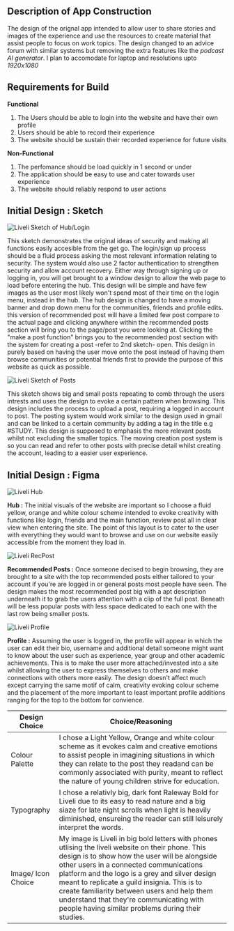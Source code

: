 ## Description of App Construction
The design of the orignal app intended to allow user to share stories and images of the experience and use the resources to create material that assist people to focus on work topics. The design changed to an advice forum with similar systems but removing the extra features like the *podcast AI generator*. I plan to accomodate for laptop and resolutions upto *1920x1080*

## Requirements for Build
**Functional**
1. The Users should be able to login into the website and have their own profile
2. Users should be able to record their experience 
3. The website should be sustain their recorded experience for future visits

**Non-Functional**
1. The perfomance should be load quickly in 1 second or under
2. The application should be easy to use and cater towards user experience
3. The website should reliably respond to user actions    


## Initial Design : Sketch

![Liveli Sketch of Hub/Login](liveli_sketch1.jpeg "Liveli Sketch of Hub/Login")

This sketch demonstrates the original ideas of security and making all functions easily accesible from the get go. The login/sign up process should be a fluid process asking the most relevant information relating to security. The system would also use 2 factor authentication to strengthen security and allow account recovery. Either way through signing up or logging in, you will get brought to a window design to allow the web page to load before entering the hub. This design will be simple and have few images as the user most likely won't spend most of their time on the login menu, instead in the hub. The hub design is changed to have a moving banner and drop down menu for the communities, friends and profile edits. this version of recommended post will have a limited few post compare to the actual page and clicking anywhere within the recommended posts section will bring you to the page/post you were looking at. Clicking the "make a post function" brings you to the recommended post section with the system for creating a post -refer to 2nd sketch- open. This design in purely based on having the user move onto the post instead of having them browse communities or potential friends first to provide the purpose of this website as quick as possible. 


![Liveli Sketch of Posts](liveli_sketch2.jpeg "Liveli Sketch of posts")

This sketch shows big and small posts repeating to comb through the users intrests and uses the design to evoke a certain pattern when browsing. This design includes the process to upload a post, requiring a logged in account to post. The posting system would work similar to the design used in gmail and can be linked to a certain community by adding a tag in the title e.g #STUDY. This design is supposed to emphasis the more relevant posts whilst not excluding the smaller topics. The moving creation post system is so you can read and refer to other posts with precise detail whilst creating the account, leading to a easier user experience.

## Initial Design : Figma

![Liveli Hub](liveli_hub.png "Liveli Hub")

**Hub :**
The initial visuals of the website are important so I choose a fluid yellow, orange and white colour scheme intended to evoke creativity with functions like login, friends and the main function, review post all in clear view when entering the site. The point of this layout is to cater to the user with everything they would want to browse and use on our website easily accessible from the moment they load in.


![Liveli RecPost](liveli_reccommendedposts.png "Liveli RecPost")

**Recommended Posts :**
Once someone decised to begin browsing, they are brought to a site with the top recommended posts either tailored to your account if you're are logged in or general posts most people have seen. The design makes the most recommended post big with a apt description underneath it to grab the users attention with a clip of the full post. Beneath will be less popular posts with less space dedicated to each one with the last row being smaller posts. 

![Liveli Profile](Liveli_Login.png "Liveli Profile")

**Profile :**
Assuming the user is logged in, the profile will appear in which the user can edit their bio, username and additional detail someone might want to know about the user such as experience, year group and other academic achievements. This is to make the user more attached/invested into a site whilst allowing the user to express themselves to others and make connections with others more easily. The design doesn't affect much except carrying the same motif of calm, creativity evoking colour scheme and the placement of the more important to least important profile additions ranging for the top to the bottom for convience.

| Design Choice | Choice/Reasoning |
|---------------|------------------|
|Colour Palette| I chose a Light Yellow, Orange and white colour scheme as it evokes calm and creative emotions to assist people in imagining situations in which they can relate to the post they readand can be commonly associated with purity, meant to reflect the nature of young children strive for education.
| Typography | I chose a relativly big, dark font Raleway Bold for Liveli due to its easy to read nature and a big siaze for late night scrolls when light is heavily diminished, ensureing the reader can still leisurely interpret the words. 
| Image/ Icon Choice | My image is Liveli in big bold letters with phones utlising the liveli website on their phone. This design is to show how the user will be alongside other users in a connected communications platform and the logo is a grey and silver design meant to replicate a guild insignia. This is to create familiarity between users and help them understand that they're communicating with people having similar problems during their studies.